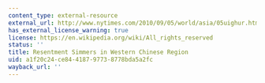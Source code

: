 ```yaml
---
content_type: external-resource
external_url: http://www.nytimes.com/2010/09/05/world/asia/05uighur.html?pagewanted=all
has_external_license_warning: true
license: https://en.wikipedia.org/wiki/All_rights_reserved
status: ''
title: Resentment Simmers in Western Chinese Region
uid: a1f20c24-ce84-4187-9773-8778bda5a2fc
wayback_url: ''
---
```

